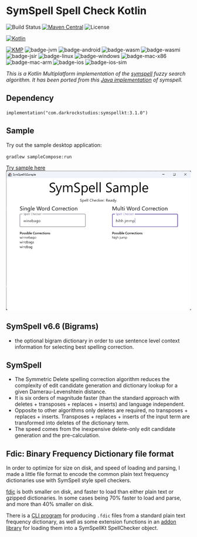 # SymSpell Spell Check Kotlin

![Build Status](https://github.com/wavesonics/SymSpellKt/actions/workflows/ci-build.yml/badge.svg?branch=main)
[![Maven Central](https://img.shields.io/maven-central/v/com.darkrockstudios/symspellkt.svg)](https://search.maven.org/artifact/com.darkrockstudios/symspellkt)
![License](https://img.shields.io/badge/license-MIT-blue.svg)

[![Kotlin](https://img.shields.io/badge/kotlin-2.0-blue.svg?logo=kotlin)](http://kotlinlang.org)

[![KMP](https://img.shields.io/badge/supported-platforms:-blue.svg?logo=kotlin)](http://kotlinlang.org)
![badge-jvm] ![badge-android] ![badge-wasm] ![badge-wasmi] ![badge-jsir] ![badge-linux] ![badge-windows] ![badge-mac-x86] ![badge-mac-arm]
![badge-ios] ![badge-ios-sim]

_This is a Kotlin Multiplatform implementation of the [symspell](https://github.com/wolfgarbe/symspell) fuzzy search
algorithm. It has been ported from this [Java implementation](https://github.com/MighTguY/customized-symspell/) of symspell._

## Dependency

`implementation("com.darkrockstudios:symspellkt:3.1.0")`

## Sample

Try out the sample desktop application:

`gradlew sampleCompose:run`

[Try sample here](https://wavesonics.github.io/SymSpellKt/)
[![Sample Compose Screenshot](sample.png)](https://wavesonics.github.io/SymSpellKt/)

## SymSpell v6.6 (Bigrams)

* the optional bigram dictionary in order to use sentence level context information for selecting best spelling
  correction.

## SymSpell

* The Symmetric Delete spelling correction algorithm reduces the complexity of edit candidate generation and dictionary
  lookup for a given Damerau-Levenshtein distance.
* It is six orders of magnitude faster (than the standard approach with deletes + transposes + replaces + inserts) and
  language independent.
* Opposite to other algorithms only deletes are required, no transposes + replaces + inserts. Transposes + replaces +
  inserts of the input term are transformed into deletes of the dictionary term.
* The speed comes from the inexpensive delete-only edit candidate generation and the pre-calculation.

## Fdic: Binary Frequency Dictionary file format

In order to optimize for size on disk, and speed of loading and parsing, I made a little file format to encode the
common plain text frequency dictionaries use with SymSpell style spell checkers.

[fdic](Fdic/README.md) is both smaller on disk, and faster to load than either plain text or gzipped dictionaries. In some cases being
 70% faster to load and parse, and more than 40% smaller on disk.

There is a [CLI program](FdicCli/README.md) for producing `.fdic` files from a standard plain text frequency dictionary, as well as some 
extension functions in an [addon library](SymSpellKtFdic/README.md) for loading them into a SymSpellKt SpellChecker object.

[badge-android]: http://img.shields.io/badge/-android-6EDB8D.svg?style=flat
[badge-jvm]: http://img.shields.io/badge/-jvm-DB413D.svg?style=flat
[badge-js]: http://img.shields.io/badge/-js-F8DB5D.svg?style=flat
[badge-js-ir]: https://img.shields.io/badge/support-[IR]-AAC4E0.svg?style=flat
[badge-linux]: http://img.shields.io/badge/-linux-2D3F6C.svg?style=flat
[badge-windows]: http://img.shields.io/badge/-windows-4D76CD.svg?style=flat
[badge-wasm]: https://img.shields.io/badge/-wasm-624FE8.svg?style=flat
[badge-wasmi]: https://img.shields.io/badge/-wasi-626FFF.svg?style=flat
[badge-jsir]: https://img.shields.io/badge/-js(IR)-22D655.svg?style=flat
[badge-apple-silicon]: http://img.shields.io/badge/support-[AppleSilicon]-43BBFF.svg?style=flat
[badge-ios]: http://img.shields.io/badge/-ios-CDCDCD.svg?style=flat
[badge-ios-sim]: http://img.shields.io/badge/-iosSim-AFAFAF.svg?style=flat
[badge-mac-arm]: http://img.shields.io/badge/-macosArm-444444.svg?style=flat
[badge-mac-x86]: http://img.shields.io/badge/-macosX86-111111.svg?style=flat
[badge-watchos]: http://img.shields.io/badge/-watchos-C0C0C0.svg?style=flat
[badge-tvos]: http://img.shields.io/badge/-tvos-808080.svg?style=flat
